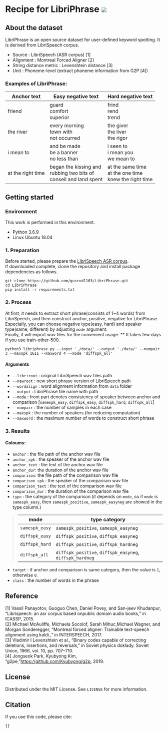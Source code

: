 # Recipe for LibriPhrase <img src="https://img.shields.io/github/license/gusrud1103/LibriPhrase"/></a>
## About the dataset
LibriPhrase is an open source dataset for user-defined keyword spotting.
It is derived from LibriSpeech corpus.
* Source : LibriSpeech (ASR corpus) [1]
* Alignment : Montreal Forced Aligner [2]
* String distance metric : Levenshtein distance [3]
* Unit : Phoneme-level (extract phoneme information from G2P [4])

### Examples of LibriPhrase:
|Anchor text|Easy negative text|Hard negative text|
|----|----|----|
|friend|guard<br/>comfort<br/>superior|frind<br/>rend<br/>trend|
|the river|every morning<br/>town with<br/>not occurred|the giver<br/>the liver<br/>the rigor|
|i mean to|and be made<br/>be a banner<br/>no less than|i seen to<br/>i mean you<br/>we mean to|
|at the right time|began the kissing and<br/>rubbing two bits of<br/>conseil and land spent|at the same time<br/>at the one time<br/>knew the right time|

## Getting started
### Environment
This work is performed in this environment. 
* Python 3.6.9
* Linux Ubuntu 18.04

### 1. Preparation
Before started, please prepare the [LibriSpeech ASR corpus](https://www.openslr.org/12). <br/>
If downloaded complete, clone the repository and install package dependencies as follows.
```
git clone https://github.com/gusrud1103/LibriPhrase.git
cd LibriPhrase
pip install -r requirements.txt
```

### 2. Process
At first, it needs to extract short phrase(consists of 1~4 words) from LibriSpeech, and then construct anchor, positive, negative for LibriPhrase. <br/>
Especially, you can choose negative type(easy, hard) and speaker type(same, different) by adjusting ```mode``` argument. <br/>
Finally, it will export wav files for the convenient usage. 
** It takes few days if you use train-other-500.
```
python3 libriphrase.py --input './data/' --output './data/' --numpair 3 --maxspk 1611 --maxword 4 --mode 'diffspk_all'
```
#### Arguments
* ```--libriroot``` : original LibriSpeech wav files path
* ```--newroot``` : new short phrase version of LibriSpeech path
* ```--wordalign``` : word alignment information from ```data``` folder
* ```--output``` : LibriPhrase file name with path
* ```--mode``` : front part denotes consistency of speaker between anchor and comparison [```samespk_easy```, ```diffspk_easy```, ```diffspk_hard```, ```diffspk_all```]
* ```--numpair``` : the number of samples in each case 
* ```--maxspk``` : the number of speakers (for reducing computation)
* ```--maxword``` : the maximum number of words to construct short phrase <br/>

### 3. Results
#### Coloums:
* ```anchor``` : the file path of the anchor wav file
* ```anchor_spk``` : the speaker of the anchor wav file
* ```anchor_text``` : the text of the anchor wav file
* ```anchor_dur```: the duration of the anchor wav file
* ```comparison```: the file path of the comparison wav file
* ```comparison_spk``` : the speaker of the comparison wav file
* ```comparison_text``` : the text of the comparison wav file
* ```comparison_dur``` : the duration of the comparison wav file
* ```type``` : the category of the comparison (it depends on ```mode```, so if ```mode``` is ```samespk_easy```, then ```samespk_positive```, ```samespk_easyneg``` are showed in the type column.)
>|mode|type category|
>|----|--------|
>|```samespk_easy```|```samespk_positive```, ```samespk_easyneg```|
>|```diffspk_easy```|```diffspk_positive```, ```diffspk_easyneg```|
>|```diffspk_hard```|```diffspk_positive```, ```diffspk_hardneg```|
>|```diffspk_all```|```diffspk_positive```, ```diffspk_easyneg```, ```diffspk_hardneg```|
* ```target``` : if anchor and comparison is same category, then the value is ```1```, otherwise ```0```.
* ```class``` : the number of words in the phrase

## Reference
[1] Vassil Panayotov, Guoguo Chen, Daniel Povey, and San-jeev Khudanpur, “Librispeech:  an asr corpus based onpublic domain audio books,” in ICASSP, 2015.<br/>
[2] Michael McAuliffe, Michaela Socolof,  Sarah  Mihuc,Michael Wagner, and Morgan Sonderegger, “Montreal forced  aligner: Trainable text-speech alignment using kaldi.,” in INTERSPEECH, 2017.<br/>
[3] Vladimir I Levenshtein et al., “Binary codes capable of correcting deletions, insertions, and reversals,” in Soviet physics doklady. Soviet Union, 1966, vol. 10, pp. 707–710.<br/>
[4] Jongseok Park, Kyubyong Kim, “g2pe,”https://github.com/Kyubyong/g2p, 2019.<br/>
## License
Distributed under the MIT License. See ```LICENSE``` for more information.

## Citation
If you use this code, please cite:
```
{}
```
